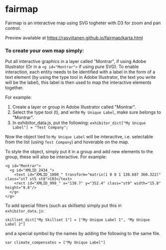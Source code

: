 # fairmap
Fairmap is an interactive map using SVG togheter with D3 for zoom and pan control.

Preview available at https://rasviitanen.github.io/fairmap/karta.html

### To create your own map simply:
Put all interactive graphics in a layer called "Montrar", if using Adobe Illustrator (Or in a `<g id="Montrar">` if using pure SVG). To enable interaction, each entity needs to be identified with a label in the form of a text element (by using the type tool in Adobe Illustrator, the text you write will be the label), this label is then used to map the interactive elements together.
  
For example:
  1. Create a layer or group in Adobe Illustrator called "Montrar".
  2. Select the type tool (t), and write `My Unique Label`, make sure belongs to "Montrar".
  3. In exhibitor_data.js, put the following: `exhibitor_dict["My Unique Label"] = "Test Company";`

Now the object tied to `My Unique Label` will be interacitve, i.e. selectable from the list (using `Test Company`) and hoverable on the map.

To style the object, simply put it in a group and add new elements to the group, these will also be interactive. 
For example:
```
<g id="Montrar">
  <g id="XMLID_2434_">
    <text id="XMLID_1000_" transform="matrix(1 0 0 1 138.687 360.322)" class="st7 st5 st8">C03</text>
    <rect id="XMLID_999_" x="138.7" y="352.4" class="st9" width="15.8" height="9.8"/>
  </g>
</g>
```

To add special filters (such as skillsets) simply put this in `exhibitor_data.js`:

```skillset_dict["My Skillset 1"] = ["My Unique Label 1", "My Unique Label 2"]```

and a special symbol by the names by adding the following to the same file.

`var climate_compensates = ["My Unique Label"]`
